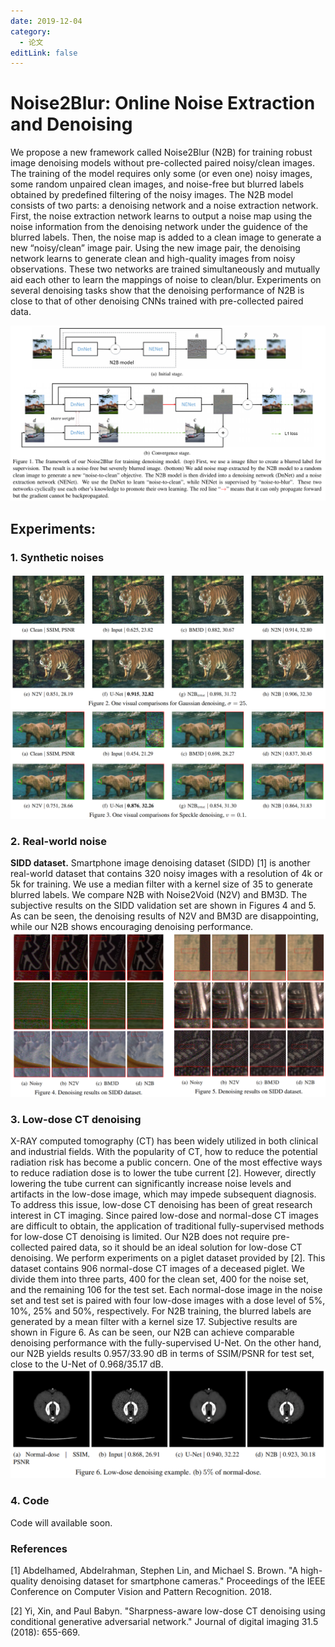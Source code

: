 ```yaml
---
date: 2019-12-04
category:
  - 论文
editLink: false
---
```


# Noise2Blur: Online Noise Extraction and Denoising

We propose a new framework called Noise2Blur (N2B) for training robust image denoising models without pre-collected paired noisy/clean images. <!-- more -->The training of the model requires only some (or even one) noisy images, some random unpaired clean images, and noise-free but blurred labels obtained by predefined filtering of the noisy images. The N2B model consists of two parts: a denoising network and a noise extraction network. First, the noise extraction network learns to output a noise map using the noise information from the denoising network under the guidence of the blurred labels. Then, the noise map is added to a clean image to generate a new “noisy/clean” image pair. Using the new image pair, the denoising network learns to generate clean and high-quality images from noisy observations. These two networks are trained simultaneously and mutually aid each other to learn the mappings of noise to clean/blur. Experiments on several denoising tasks show that the denoising performance of N2B is close to that of other denoising CNNs trained with pre-collected paired data.

![](/news/newsimage/2019120401.png)

## Experiments:

### 1. Synthetic noises

![](/news/newsimage/2019120402.png)
![](/news/newsimage/2019120403.png)

### 2. Real-world noise

**SIDD dataset.** Smartphone image denoising dataset (SIDD) [1] is another real-world dataset that contains 320 noisy images with a resolution of 4k or 5k for training. We use a median filter with a kernel size of 35 to generate blurred labels. We compare N2B with Noise2Void (N2V) and BM3D. The subjective results on the SIDD validation set are shown in Figures 4 and 5. As can be seen, the denoising results of N2V and BM3D are disappointing, while our N2B shows encouraging denoising performance.
![](/news/newsimage/2019120404.png)

### 3. Low-dose CT denoising

X-RAY computed tomography (CT) has been widely utilized in both clinical and industrial fields. With the popularity of CT, how to reduce the potential radiation risk has become a public concern. One of the most effective ways to reduce radiation dose is to lower the tube current [2]. However, directly lowering the tube current can significantly increase noise levels and artifacts in the low-dose image, which may impede subsequent diagnosis. To address this issue, low-dose CT denoising has been of great research interest in CT imaging. Since paired low-dose and normal-dose CT images are difficult to obtain, the application of traditional fully-supervised methods for low-dose CT denoising is limited. Our N2B does not require pre-collected paired data, so it should be an ideal solution for low-dose CT denoising. We perform experiments on a piglet dataset provided by [2]. This dataset contains 906 normal-dose CT images of a deceased piglet. We divide them into three parts, 400 for the clean set, 400 for the noise set, and the remaining 106 for the test set. Each normal-dose image in the noise set and test set is paired with four low-dose images with a dose level of 5\%, 10\%, 25\% and 50\%, respectively. For N2B training, the blurred labels are generated by a mean filter with a kernel size 17. Subjective results are shown in Figure 6. As can be seen, our N2B can achieve comparable denoising performance with the fully-supervised U-Net. On the other hand, our N2B yields results 0.957/33.90 dB in terms of SSIM/PSNR for test set, close to the U-Net of 0.968/35.17 dB.
![](/news/newsimage/2019120405.png)

### 4. Code

Code will available soon.

### References

[1] Abdelhamed, Abdelrahman, Stephen Lin, and Michael S. Brown. "A high-quality denoising dataset for smartphone cameras." Proceedings of the IEEE Conference on Computer Vision and Pattern Recognition. 2018.

[2] Yi, Xin, and Paul Babyn. "Sharpness-aware low-dose CT denoising using conditional generative adversarial network." Journal of digital imaging 31.5 (2018): 655-669.
